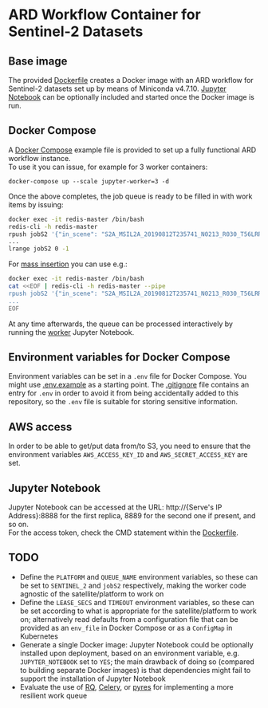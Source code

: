# ARD Workflow Container for Sentinel-2 Datasets

## Base image
The provided [Dockerfile](Dockerfile) creates a Docker image with an ARD workflow for Sentinel-2 datasets set up by means of Miniconda v4.7.10.
[Jupyter Notebook](https://jupyter.org/) can be optionally included and started once the Docker image is run.

## Docker Compose
A [Docker Compose](docker-compose.yml) example file is provided to set up a fully functional ARD workflow instance.\
To use it you can issue, for example for 3 worker containers:

```docker-compose up --scale jupyter-worker=3 -d```

Once the above completes, the job queue is ready to be filled in with work items by issuing:

```bash
docker exec -it redis-master /bin/bash
redis-cli -h redis-master
rpush jobS2 '{"in_scene": "S2A_MSIL2A_20190812T235741_N0213_R030_T56LRR_20190813T014708", "s3_dir": "fiji/Sentinel_2/"}'
...
lrange jobS2 0 -1
```

For [mass insertion](https://redis.io/topics/mass-insert) you can use e.g.:

```bash
docker exec -it redis-master /bin/bash
cat <<EOF | redis-cli -h redis-master --pipe
rpush jobS2 '{"in_scene": "S2A_MSIL2A_20190812T235741_N0213_R030_T56LRR_20190813T014708", "s3_dir": "fiji/Sentinel_2/"}'
...
EOF
```

At any time afterwards, the queue can be processed interactively by running the [worker](worker.ipynb) Jupyter Notebook.

## Environment variables for Docker Compose
Environment variables can be set in a `.env` file for Docker Compose. You might use [.env.example](./.env.example) as a starting point. The [.gitignore](../.gitignore) file contains an entry for `.env` in order to avoid it from being accidentally added to this repository, so the `.env` file is suitable for storing sensitive information.

## AWS access
In order to be able to get/put data from/to S3, you need to ensure that the environment variables `AWS_ACCESS_KEY_ID` and `AWS_SECRET_ACCESS_KEY` are set.

## Jupyter Notebook
Jupyter Notebook can be accessed at the URL: http://{Serve's IP Address}:8888 for the first replica, 8889 for the second one if present, and so on.\
For the access token, check the CMD statement within the [Dockerfile](Dockerfile).

## TODO
- Define the `PLATFORM` and `QUEUE_NAME` environment variables, so these can be set to `SENTINEL_2` and `jobS2` respectively, making the worker code agnostic of the satellite/platform to work on
- Define the `LEASE_SECS` and `TIMEOUT` environment variables, so these can be set according to what is appropriate for the satellite/platform to work on; alternatively read defaults from a configuration file that can be provided as an `env_file` in Docker Compose or as a `ConfigMap` in Kubernetes
- Generate a single Docker image: Jupyter Notebook could be optionally installed upon deployment, based on an environment variable, e.g. `JUPYTER_NOTEBOOK` set to `YES`; the main drawback of doing so (compared to building separate Docker images) is that dependencies might fail to support the installation of Jupyter Notebook 
- Evaluate the use of [RQ](https://python-rq.org/), [Celery](http://www.celeryproject.org/), or [pyres](https://github.com/binarydud/pyres) for implementing a more resilient work queue
